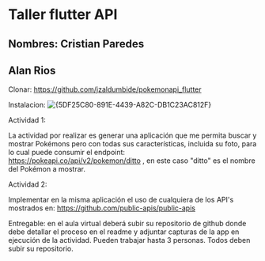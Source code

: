 # Taller flutter API


## Nombres: Cristian Paredes
##          Alan Rios

Clonar:
https://github.com/jzaldumbide/pokemonapi_flutter

Instalacion:
![{5DF25C80-891E-4439-A82C-DB1C23AC812F}](https://github.com/user-attachments/assets/4936c369-5419-42f1-846b-42dd81bb5e4c)

Actividad 1:

La actividad por realizar es generar una aplicación que me permita buscar y mostrar Pokémons pero con todas sus características, incluida su foto, para lo cual puede consumir el endpoint: https://pokeapi.co/api/v2/pokemon/ditto , en este caso "ditto" es el nombre del Pokémon a mostrar.



Actividad 2:

Implementar en la misma aplicación el uso de cualquiera de los API's mostrados en: https://github.com/public-apis/public-apis

Entregable: en el aula virtual deberá subir su repositorio de github donde debe detallar el proceso en el readme y adjuntar capturas de la app en ejecución de la actividad. Pueden trabajar hasta 3 personas. Todos deben subir su repositorio.

